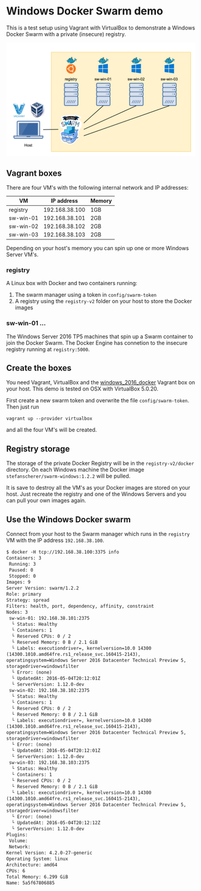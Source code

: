 # Windows Docker Swarm demo

This is a test setup using Vagrant with VirtualBox to demonstrate a Windows Docker Swarm with a private (insecure) registry.

![Windows Docker Swarm demo](images/windows_swarm_demo.png)

## Vagrant boxes

There are four VM's with the following internal network and IP addresses:

| VM        | IP address     | Memory |
|-----------|----------------|--------|
| registry  | 192.168.38.100 | 1GB    |
| sw-win-01 | 192.168.38.101 | 2GB    |
| sw-win-02 | 192.168.38.102 | 2GB    |
| sw-win-03 | 192.168.38.103 | 2GB    |

Depending on your host's memory you can spin up one or more Windows Server VM's.

### registry

A Linux box with Docker and two containers running:

1. The swarm manager using a token in `config/swarm-token`
2. A registry using the `registry-v2` folder on your host to store the Docker images

### sw-win-01 ...

The Windows Server 2016 TP5 machines that spin up a Swarm container to join the Docker Swarm.
The Docker Engine has connetion to the insecure registry running at `registry:5000`.

## Create the boxes

You need Vagrant, VirtualBox and the [windows_2016_docker](https://github.com/StefanScherer/packer-windows) Vagrant box on your host.
This demo is tested on OSX with VirtualBox 5.0.20.

First create a new swarm token and overwrite the file `config/swarm-token`.
Then just run

```
vagrant up --provider virtualbox
```

and all the four VM's will be created.

## Registry storage

The storage of the private Docker Registry will be in the `registry-v2/docker` directory. On each Windows machine the Docker image `stefanscherer/swarm-windows:1.2.2` will be pulled.

It is save to destroy all the VM's as your Docker images are stored on your host.
Just recreate the registry and one of the Windows Servers and you can pull your own images again.

## Use the Windows Docker swarm

Connect from your host to the Swarm manager which runs in the `registry` VM with the IP address `192.168.38.100`.

```
$ docker -H tcp://192.168.38.100:3375 info
Containers: 3
 Running: 3
 Paused: 0
 Stopped: 0
Images: 9
Server Version: swarm/1.2.2
Role: primary
Strategy: spread
Filters: health, port, dependency, affinity, constraint
Nodes: 3
 sw-win-01: 192.168.38.101:2375
  └ Status: Healthy
  └ Containers: 1
  └ Reserved CPUs: 0 / 2
  └ Reserved Memory: 0 B / 2.1 GiB
  └ Labels: executiondriver=, kernelversion=10.0 14300 (14300.1010.amd64fre.rs1_release_svc.160415-2143), operatingsystem=Windows Server 2016 Datacenter Technical Preview 5, storagedriver=windowsfilter
  └ Error: (none)
  └ UpdatedAt: 2016-05-04T20:12:01Z
  └ ServerVersion: 1.12.0-dev
 sw-win-02: 192.168.38.102:2375
  └ Status: Healthy
  └ Containers: 1
  └ Reserved CPUs: 0 / 2
  └ Reserved Memory: 0 B / 2.1 GiB
  └ Labels: executiondriver=, kernelversion=10.0 14300 (14300.1010.amd64fre.rs1_release_svc.160415-2143), operatingsystem=Windows Server 2016 Datacenter Technical Preview 5, storagedriver=windowsfilter
  └ Error: (none)
  └ UpdatedAt: 2016-05-04T20:12:01Z
  └ ServerVersion: 1.12.0-dev
 sw-win-03: 192.168.38.103:2375
  └ Status: Healthy
  └ Containers: 1
  └ Reserved CPUs: 0 / 2
  └ Reserved Memory: 0 B / 2.1 GiB
  └ Labels: executiondriver=, kernelversion=10.0 14300 (14300.1010.amd64fre.rs1_release_svc.160415-2143), operatingsystem=Windows Server 2016 Datacenter Technical Preview 5, storagedriver=windowsfilter
  └ Error: (none)
  └ UpdatedAt: 2016-05-04T20:12:12Z
  └ ServerVersion: 1.12.0-dev
Plugins:
 Volume:
 Network:
Kernel Version: 4.2.0-27-generic
Operating System: linux
Architecture: amd64
CPUs: 6
Total Memory: 6.299 GiB
Name: 5a5f67806885
```
